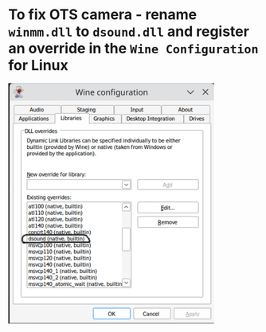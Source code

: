 # To fix OTS camera - rename `winmm.dll` to `dsound.dll` and register an override in the `Wine Configuration` for Linux

<img src="./sh2-fix-linux.png" />